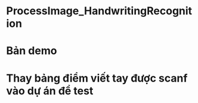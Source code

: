 # ProcessImage_HandwritingRecognition

# Bản demo

# Thay bảng điểm viết tay được scanf vào dự án để test

